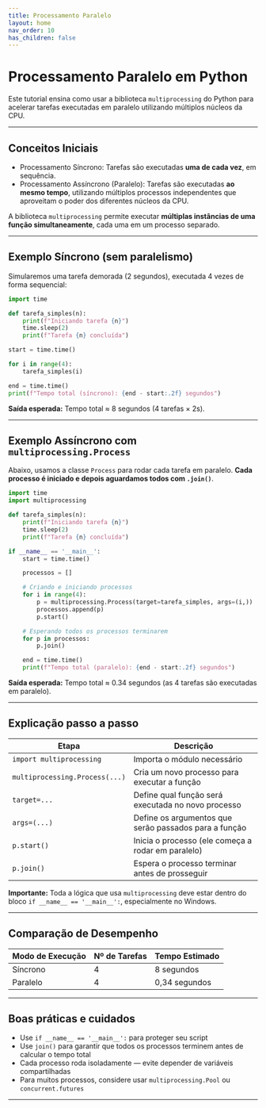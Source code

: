 ```yaml
---
title: Processamento Paralelo
layout: home
nav_order: 10
has_children: false
---
```


# Processamento Paralelo em Python

Este tutorial ensina como usar a biblioteca `multiprocessing` do Python para acelerar tarefas executadas em paralelo utilizando múltiplos núcleos da CPU.

---

## Conceitos Iniciais

- Processamento Síncrono: Tarefas são executadas **uma de cada vez**, em sequência.
- Processamento Assíncrono (Paralelo): Tarefas são executadas **ao mesmo tempo**, utilizando múltiplos processos independentes que aproveitam o poder dos diferentes núcleos da CPU.

A biblioteca `multiprocessing` permite executar **múltiplas instâncias de uma função simultaneamente**, cada uma em um processo separado.

---

## Exemplo Síncrono (sem paralelismo)

Simularemos uma tarefa demorada (2 segundos), executada 4 vezes de forma sequencial:

```python
import time

def tarefa_simples(n):
    print(f"Iniciando tarefa {n}")
    time.sleep(2)
    print(f"Tarefa {n} concluída")

start = time.time()

for i in range(4):
    tarefa_simples(i)

end = time.time()
print(f"Tempo total (síncrono): {end - start:.2f} segundos")
```

**Saída esperada:** Tempo total ≈ 8 segundos (4 tarefas × 2s).

---

## Exemplo Assíncrono com `multiprocessing.Process`

Abaixo, usamos a classe `Process` para rodar cada tarefa em paralelo. **Cada processo é iniciado e depois aguardamos todos com `.join()`**.

```python
import time
import multiprocessing

def tarefa_simples(n):
    print(f"Iniciando tarefa {n}")
    time.sleep(2)
    print(f"Tarefa {n} concluída")

if __name__ == '__main__':
    start = time.time()

    processos = []

    # Criando e iniciando processos
    for i in range(4):
        p = multiprocessing.Process(target=tarefa_simples, args=(i,))
        processos.append(p)
        p.start()

    # Esperando todos os processos terminarem
    for p in processos:
        p.join()

    end = time.time()
    print(f"Tempo total (paralelo): {end - start:.2f} segundos")
```

**Saída esperada:** Tempo total ≈ 0.34 segundos (as 4 tarefas são executadas em paralelo).

---

## Explicação passo a passo

| Etapa | Descrição |
|-------|-----------|
| `import multiprocessing` | Importa o módulo necessário |
| `multiprocessing.Process(...)` | Cria um novo processo para executar a função |
| `target=...` | Define qual função será executada no novo processo |
| `args=(...)` | Define os argumentos que serão passados para a função |
| `p.start()` | Inicia o processo (ele começa a rodar em paralelo) |
| `p.join()` | Espera o processo terminar antes de prosseguir |

**Importante:** Toda a lógica que usa `multiprocessing` deve estar dentro do bloco `if __name__ == '__main__':`, especialmente no Windows.

---

## Comparação de Desempenho

| Modo de Execução | Nº de Tarefas | Tempo Estimado |
|------------------|---------------|----------------|
| Síncrono         | 4             | 8 segundos    |
| Paralelo         | 4             | 0,34 segundos |

---

## Boas práticas e cuidados

- Use `if __name__ == '__main__':` para proteger seu script
- Use `join()` para garantir que todos os processos terminem antes de calcular o tempo total
- Cada processo roda isoladamente — evite depender de variáveis compartilhadas
- Para muitos processos, considere usar `multiprocessing.Pool` ou `concurrent.futures`

---

